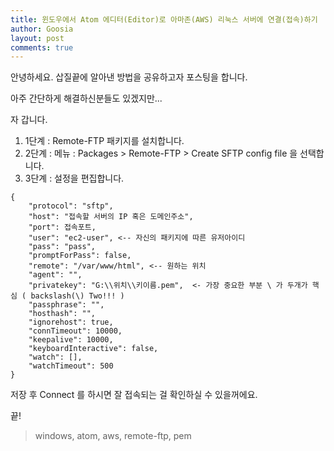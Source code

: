 ```yaml
---
title: 윈도우에서 Atom 에디터(Editor)로 아마존(AWS) 리눅스 서버에 연결(접속)하기
author: Goosia
layout: post
comments: true
---
```


안녕하세요. 삽질끝에 알아낸 방법을 공유하고자 포스팅을 합니다.

아주 간단하게 해결하신분들도 있겠지만...

자 갑니다.

1. 1단계 : Remote-FTP 패키지를 설치합니다.
2. 2단계 : 메뉴 : Packages > Remote-FTP > Create SFTP config file 을 선택합니다.
3. 3단계 : 설정을 편집합니다.


```
​{
    "protocol": "sftp",
    "host": "접속할 서버의 IP 혹은 도메인주소",
    "port": 접속포트,
    "user": "ec2-user", <-- 자신의 패키지에 따른 유저아이디
    "pass": "pass",
    "promptForPass": false,
    "remote": "/var/www/html", <-- 원하는 위치
    "agent": "",
    "privatekey": "G:\\위치\\키이름.pem",  <- 가장 중요한 부분 \ 가 두개가 핵심 ( backslash(\) Two!!! )
    "passphrase": "",
    "hosthash": "",
    "ignorehost": true,
    "connTimeout": 10000,
    "keepalive": 10000,
    "keyboardInteractive": false,
    "watch": [],
    "watchTimeout": 500
}
```

저장 후 Connect 를 하시면 잘 접속되는 걸 확인하실 수 있을꺼에요.

끝!

<blockquote>windows, atom, aws, remote-ftp, pem</blockquote>